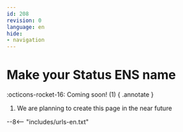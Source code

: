 ```yaml
---
id: 208
revision: 0
language: en
hide:
- navigation
---
```


# Make your Status ENS name

:octicons-rocket-16: Coming soon! (1)
{ .annotate }

1. We are planning to create this page in the near future


--8<-- "includes/urls-en.txt"